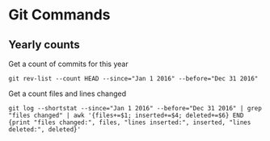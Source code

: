 # Git Commands

## Yearly counts

Get a count of commits for this year
```
git rev-list --count HEAD --since="Jan 1 2016" --before="Dec 31 2016"
```

Get a count files and lines changed
```
git log --shortstat --since="Jan 1 2016" --before="Dec 31 2016" | grep "files changed" | awk '{files+=$1; inserted+=$4; deleted+=$6} END {print "files changed:", files, "lines inserted:", inserted, "lines deleted:", deleted}'
```